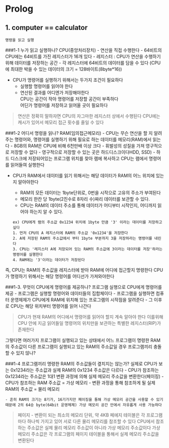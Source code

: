 # Prolog

## 1. computer == calculator<br>
	명령을 읽고 실행
 
###1-1 누가 읽고 실행하나?
	CPU(중앙처리장치)
	- 연산을 직접 수행한다
	- 64비트의 CPU에는 64비트를 가진 레지스터가 16개 있다
	- 레지스터 : CPU가 연산을 수행하기 위해 데이터를 저장하는 공간
	- 각 레지스터에 64비트의 데이터를 담을 수 있다
	  (CPU에 최대한 박을 수 있는 데이터의 크기 = 128바이트(8byte*16))

* CPU가 명령어를 실행하기 위해서는 두가지 조건이 필요하다
	* 실행할 명령어를 읽어야 한다
	* 연산된 결과를 어디엔가 저장해야한다<br>
		CPU는 공간이 작아 명령어를 저장할 공간이 부족하다<br>
		어딘가 명령어를 저장하고 읽어올 곳이 필요하다

> 연산은 정확히 말하자면 CPU의 자그마한 레지스터 상에서 수행된다
> CPU에는 캐시가 있어서 메모리 접근 횟수를 줄일 수 있다

###1-2 어디서 명령을 읽나?
	RAM(임의접근메모리)
	- CPU는 무슨 연산을 할 지 알려주는 명령어와, 명령어를 실행하기 위해 필요로 하는 데이터를 메모리(RAM)에서 읽는다
	- 8GB의 RAM은 CPU에 비해 6천만배 이상 크다
	- 휘발성의 성질을 가져 영구적으로 저장할 수 없다
	- 영구적으로 저장할 수 있는 곳은 하드디스크이다HDD, SSD)
	- 하드 디스크에 저장되어있는 프로그램 위치를 찾아 램에 복사하고 CPU는 램에서 명령어를 읽어들여 실행한다

* CPU가 RAM에서 데이터를 읽기 위해서는 해당 데이터가 RAM의 어느 위치에 있는지 알아야한다
	* RAM의 모든 데이터는 1byte단위로, 0번을 시작으로 고유의 주소가 부여된다
	* 메모리 한칸 당 1byte(2진수로 8자리 수)짜리 데이터를 보관할 수 있다.
	* CPU는 RAM의 데이터 주소를 통해 데이터가 어디부터 시작인지, 어디까지 읽어야 하는지 알 수 있다.
	
	```
	ex) CPU에게 램의 주소값 0x1234 위치에 1byte 만큼 '3' 이라는 데이터를 저장하고 싶다
	1. 먼저 CPU의 A 레지스터에 RAM의 주소값 '0x1234'을 저장한다
	2. A에 저장된 RAM의 주소값에서 부터 1byte 부분까지 3을 저장하라는 명령어를 내린다
	3. CPU는 '레지스터 A에 저장되어 있는 RAM의 주소값에 3이라는 데이터를 저장'하라는 명령어를 실행한다
	4. RAM에는 '3'이라는 데이터가 저장된다
	```
즉, CPU는 RAM의 주소값을 레지스터에 받아 RAM에 어디에 접근할지 명령한다
CPU가 명령하기 위해서는 해당 명령어를 어디선가 가져와야한다

###1-3. 무엇이 CPU에게 명령어를 제공하나?
	프로그램 실행으로 CPU에게 명령어를 제공
	- 프로그램은 실행할 명령어와 데이터들의 집합체이다
	- 프로그램을 실행하면 컴퓨터 운영체제가 CPU에게 RAM에 위치해 있는 프로그램의 시작점을 알려준다
	- 그 이후로 CPU는 해당 위치부터 명령어를 읽어 나간다
> CPU가 현재 RAM의 어디에서 명령어를 읽어야 할지 계속 알아야 한다
> 이를위해 CPU 안에 지금 읽어들일 명령어의 위치만을 보관하는 특별한 레지스터(RIP)가 존재한다

그렇다면 여러가지 프로그램이 실행되고 있는 상태에서 어느 프로그램이 명령한 RAM의 주소값이 다른 프로그램이 실행되고 있는 RAM의 주소값일 경우 프로그램끼리 충돌할 수 있지 않나?

###1-4 프로그램끼리 명령한 RAM의 주소값들이 곂치지는 않는가?
	실제로 CPU가 보는 0x1234라는 주소값과 실제 RAM의 0x1234 주소값은 다르다
	- CPU가 참조하는 0x1234라는 주소값은 1대1 변환 과정에 의해 실제 메모리 주소값을 변환한다(페이징)
	- CPU가 참조하는 RAM 주소값 = 가상 메모리
	- 변환 과정을 통해 참조하게 될 실제 RAM의 주소값 = 물리 메모리
	
	- 흔히 RAM의 크기는 8기가, 16기가지만 페이징을 통해 가상 메모리 공간을 사용할 수 있기 때문에 2의 64승 byte(64bit 운영체제) 가상 메모리 공간 안에서 자유롭게 사용 가능하다
	
> 페이지 - 변환이 되는 최소의 메모리 단위, 약 4KB
페에지 테이블은 각 프로그램마다 하나씩 가지고 있어 서로 다른 물리 메모리를 참조할 수 있다
> CPU에서 참조하는 주소값은 실제 물리 메모리 주소값이 아니라 가상 메모리 주소값이다
> 가상 메모리 주소값은 각 프로그램의 페이지 테이블을 통해서 실제 메모리 주소값을 변환된다